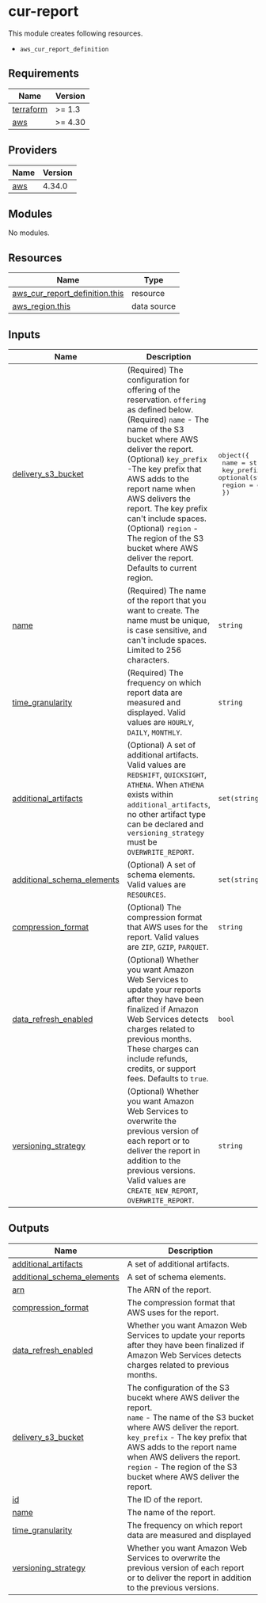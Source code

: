 # cur-report

This module creates following resources.

- `aws_cur_report_definition`

<!-- BEGINNING OF PRE-COMMIT-TERRAFORM DOCS HOOK -->
## Requirements

| Name | Version |
|------|---------|
| <a name="requirement_terraform"></a> [terraform](#requirement\_terraform) | >= 1.3 |
| <a name="requirement_aws"></a> [aws](#requirement\_aws) | >= 4.30 |

## Providers

| Name | Version |
|------|---------|
| <a name="provider_aws"></a> [aws](#provider\_aws) | 4.34.0 |

## Modules

No modules.

## Resources

| Name | Type |
|------|------|
| [aws_cur_report_definition.this](https://registry.terraform.io/providers/hashicorp/aws/latest/docs/resources/cur_report_definition) | resource |
| [aws_region.this](https://registry.terraform.io/providers/hashicorp/aws/latest/docs/data-sources/region) | data source |

## Inputs

| Name | Description | Type | Default | Required |
|------|-------------|------|---------|:--------:|
| <a name="input_delivery_s3_bucket"></a> [delivery\_s3\_bucket](#input\_delivery\_s3\_bucket) | (Required) The configuration for offering of the reservation. `offering` as defined below.<br>    (Required) `name` - The name of the S3 bucket where AWS deliver the report.<br>    (Optional) `key_prefix` -The key prefix that AWS adds to the report name when AWS delivers the report. The key prefix can't include spaces.<br>    (Optional) `region` - The region of the S3 bucket where AWS deliver the report. Defaults to current region. | <pre>object({<br>    name       = string<br>    key_prefix = optional(string)<br>    region     = optional(string)<br>  })</pre> | n/a | yes |
| <a name="input_name"></a> [name](#input\_name) | (Required) The name of the report that you want to create. The name must be unique, is case sensitive, and can't include spaces. Limited to 256 characters. | `string` | n/a | yes |
| <a name="input_time_granularity"></a> [time\_granularity](#input\_time\_granularity) | (Required) The frequency on which report data are measured and displayed. Valid values are `HOURLY`, `DAILY`, `MONTHLY`. | `string` | n/a | yes |
| <a name="input_additional_artifacts"></a> [additional\_artifacts](#input\_additional\_artifacts) | (Optional) A set of additional artifacts. Valid values are `REDSHIFT`, `QUICKSIGHT`, `ATHENA`. When `ATHENA` exists within `additional_artifacts`, no other artifact type can be declared and `versioning_strategy` must be `OVERWRITE_REPORT`. | `set(string)` | `[]` | no |
| <a name="input_additional_schema_elements"></a> [additional\_schema\_elements](#input\_additional\_schema\_elements) | (Optional) A set of schema elements. Valid values are `RESOURCES`. | `set(string)` | `[]` | no |
| <a name="input_compression_format"></a> [compression\_format](#input\_compression\_format) | (Optional) The compression format that AWS uses for the report. Valid values are `ZIP`, `GZIP`, `PARQUET`. | `string` | `"GZIP"` | no |
| <a name="input_data_refresh_enabled"></a> [data\_refresh\_enabled](#input\_data\_refresh\_enabled) | (Optional) Whether you want Amazon Web Services to update your reports after they have been finalized if Amazon Web Services detects charges related to previous months. These charges can include refunds, credits, or support fees. Defaults to `true`. | `bool` | `true` | no |
| <a name="input_versioning_strategy"></a> [versioning\_strategy](#input\_versioning\_strategy) | (Optional) Whether you want Amazon Web Services to overwrite the previous version of each report or to deliver the report in addition to the previous versions. Valid values are `CREATE_NEW_REPORT`, `OVERWRITE_REPORT`. | `string` | `"OVERWRITE_REPORT"` | no |

## Outputs

| Name | Description |
|------|-------------|
| <a name="output_additional_artifacts"></a> [additional\_artifacts](#output\_additional\_artifacts) | A set of additional artifacts. |
| <a name="output_additional_schema_elements"></a> [additional\_schema\_elements](#output\_additional\_schema\_elements) | A set of schema elements. |
| <a name="output_arn"></a> [arn](#output\_arn) | The ARN of the report. |
| <a name="output_compression_format"></a> [compression\_format](#output\_compression\_format) | The compression format that AWS uses for the report. |
| <a name="output_data_refresh_enabled"></a> [data\_refresh\_enabled](#output\_data\_refresh\_enabled) | Whether you want Amazon Web Services to update your reports after they have been finalized if Amazon Web Services detects charges related to previous months. |
| <a name="output_delivery_s3_bucket"></a> [delivery\_s3\_bucket](#output\_delivery\_s3\_bucket) | The configuration of the S3 bucekt where AWS deliver the report.<br>    `name` - The name of the S3 bucket where AWS deliver the report.<br>    `key_prefix` - The key prefix that AWS adds to the report name when AWS delivers the report.<br>    `region` - The region of the S3 bucket where AWS deliver the report. |
| <a name="output_id"></a> [id](#output\_id) | The ID of the report. |
| <a name="output_name"></a> [name](#output\_name) | The name of the report. |
| <a name="output_time_granularity"></a> [time\_granularity](#output\_time\_granularity) | The frequency on which report data are measured and displayed |
| <a name="output_versioning_strategy"></a> [versioning\_strategy](#output\_versioning\_strategy) | Whether you want Amazon Web Services to overwrite the previous version of each report or to deliver the report in addition to the previous versions. |
<!-- END OF PRE-COMMIT-TERRAFORM DOCS HOOK -->
